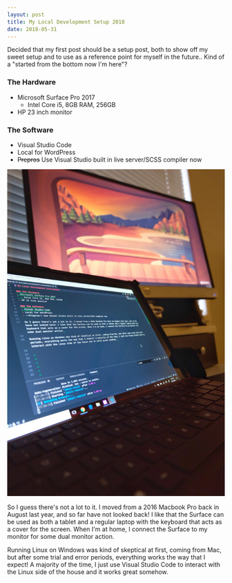 ```yaml
---
layout: post
title: My Local Development Setup 2018
date: 2018-05-31
---
```


Decided that my first post should be a setup post, both to show off my sweet setup and to use as a reference point for myself in the future.. Kind of a "started from the bottom now I'm here"? 

### The Hardware
- Microsoft Surface Pro 2017
	- Intel Core i5, 8GB RAM, 256GB
- HP 23 inch monitor

### The Software
- Visual Studio Code
- Local for WordPress
- ~~Prepros~~ Use Visual Studio built in live server/SCSS compiler now

<img src="/assets/img/blog/laptop-desktop.jpg" class="img-fluid" alt="test"> 

So I guess there's not a lot to it. I moved from a 2016 Macbook Pro back in August last year, and so far have not looked back! I like that the Surface can be used as both a tablet and a regular laptop with the keyboard that acts as a cover for the screen. When I'm at home, I connect the Surface to my monitor for some dual monitor action. 

Running Linux on Windows was kind of skeptical at first, coming from Mac, but after some trial and error periods, everything works the way that I expect! A majority of the time, I just use Visual Studio Code to interact with the Linux side of the house and it works great somehow.